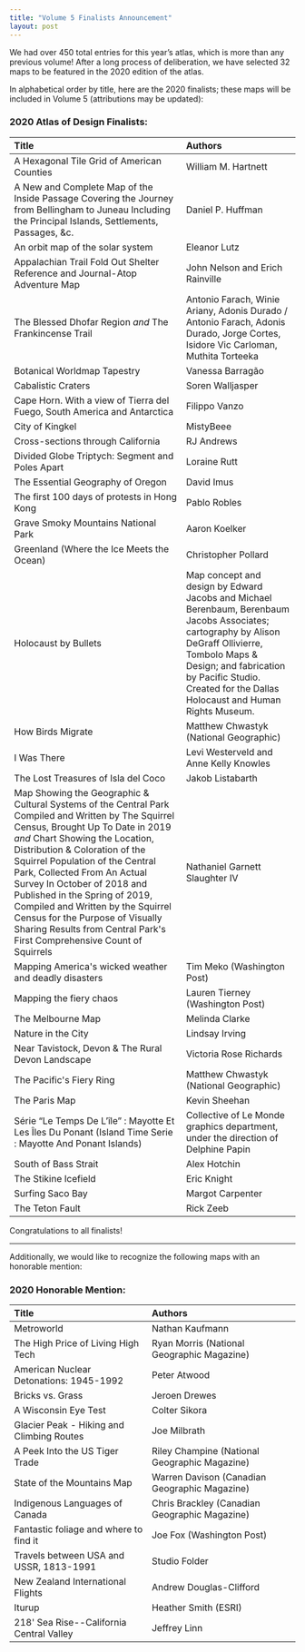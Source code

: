 ```yaml
---
title: "Volume 5 Finalists Announcement"
layout: post
---
```


We had over 450 total entries for this year’s atlas, which is more than any previous volume! After a long process of deliberation, we have selected 32 maps to be featured in the 2020 edition of the atlas.  

In alphabetical order by title, here are the 2020 finalists; these maps will be included in Volume 5 (attributions may be updated):

### 2020 Atlas of Design Finalists: 

| Title | Authors |  
| :--- | :--- |  
| A Hexagonal Tile Grid of American Counties | William M. Hartnett |  
| A New and Complete Map of the Inside Passage Covering the Journey from Bellingham to Juneau Including the Principal Islands, Settlements, Passages, &c. | Daniel P. Huffman |  
| An orbit map of the solar system | Eleanor Lutz |  
| Appalachian Trail Fold Out Shelter Reference and Journal-Atop Adventure Map | John Nelson and Erich Rainville |  
| The Blessed Dhofar Region *and* The Frankincense Trail | Antonio Farach, Winie Ariany, Adonis Durado / Antonio Farach, Adonis Durado, Jorge Cortes, Isidore Vic Carloman, Muthita Torteeka |  
| Botanical Worldmap Tapestry | Vanessa Barragão |  
| Cabalistic Craters | Soren Walljasper |  
| Cape Horn. With a view of Tierra del Fuego, South America and Antarctica | Filippo Vanzo |  
| City of Kingkel | MistyBeee |  
| Cross-sections through California | RJ Andrews |  
| Divided Globe Triptych: Segment and Poles Apart | Loraine Rutt | 
| The Essential Geography of Oregon | David Imus |  
| The first 100 days of protests in Hong Kong | Pablo Robles |  
| Grave Smoky Mountains National Park | Aaron Koelker |  
| Greenland (Where the Ice Meets the Ocean) | Christopher Pollard |  
| Holocaust by Bullets | Map concept and design by Edward Jacobs and Michael Berenbaum, Berenbaum Jacobs Associates; cartography by Alison DeGraff Ollivierre, Tombolo Maps & Design; and fabrication by Pacific Studio. Created for the Dallas Holocaust and Human Rights Museum. |  
| How Birds Migrate | Matthew Chwastyk (National Geographic) |  
| I Was There | Levi Westerveld and Anne Kelly Knowles |   
| The Lost Treasures of Isla del Coco | Jakob Listabarth |  
| Map Showing the Geographic & Cultural Systems of the Central Park Compiled and Written by The Squirrel Census, Brought Up To Date in 2019 *and* Chart Showing the Location, Distribution & Coloration of the Squirrel Population of the Central Park, Collected From An Actual Survey In October of 2018 and Published in the Spring of 2019, Compiled and Written by the Squirrel Census for the Purpose of Visually Sharing Results from Central Park's First Comprehensive Count of Squirrels |     Nathaniel Garnett Slaughter IV |  
| Mapping America's wicked weather and deadly disasters | Tim Meko (Washington Post) |  
| Mapping the fiery chaos | Lauren Tierney (Washington Post) |  
| The Melbourne Map | Melinda Clarke |  
| Nature in the City | Lindsay Irving |  
| Near Tavistock, Devon & The Rural Devon Landscape | Victoria Rose Richards |  
| The Pacific's Fiery Ring | Matthew Chwastyk (National Geographic) |  
| The Paris Map | Kevin Sheehan |  
| Série “Le Temps De L’île” : Mayotte Et Les Îles Du Ponant (Island Time Serie : Mayotte And Ponant Islands) | Collective of Le Monde graphics department, under the direction of Delphine Papin  |  
| South of Bass Strait | Alex Hotchin |  
| The Stikine Icefield | Eric Knight |  
| Surfing Saco Bay | Margot Carpenter |  
| The Teton Fault | Rick Zeeb |  


Congratulations to all finalists! 

--- 

Additionally, we would like to recognize the following maps with an honorable mention: 
### 2020 Honorable Mention: 

| Title | Authors |  
| :--- | :--- |  
| Metroworld | Nathan Kaufmann |   
| The High Price of Living High Tech | Ryan Morris (National Geographic Magazine) |   
| American Nuclear Detonations: 1945-1992 | Peter Atwood |   
| Bricks vs. Grass | Jeroen Drewes |  
| A Wisconsin Eye Test | Colter Sikora |  
| Glacier Peak - Hiking and Climbing Routes | Joe Milbrath |   
| A Peek Into the US Tiger Trade | Riley Champine (National Geographic Magazine) |   
| State of the Mountains Map | Warren Davison (Canadian Geographic Magazine) |   
| Indigenous Languages of Canada | Chris Brackley (Canadian Geographic Magazine) |   
| Fantastic foliage and where to find it | Joe Fox (Washington Post) |   
| Travels between USA and USSR, 1813-1991 | Studio Folder |   
| New Zealand International Flights | Andrew Douglas-Clifford |   
| Iturup | Heather Smith (ESRI) |   
| 218' Sea Rise--California Central Valley | Jeffrey Linn |   

